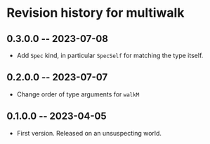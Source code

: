 # Revision history for multiwalk

## 0.3.0.0 -- 2023-07-08
* Add `Spec` kind, in particular `SpecSelf` for matching the type itself.

## 0.2.0.0 -- 2023-07-07
* Change order of type arguments for `walkM`

## 0.1.0.0 -- 2023-04-05

* First version. Released on an unsuspecting world.
